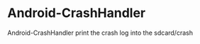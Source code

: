 Android-CrashHandler
====================

Android-CrashHandler print the crash log into the sdcard/crash
